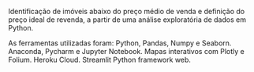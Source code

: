 Identificação de imóveis abaixo do preço médio de venda e definição do preço ideal de revenda, a partir de uma análise exploratória de dados em Python.

As ferramentas utilizadas foram:
Python, Pandas, Numpy e Seaborn.
Anaconda, Pycharm e Jupyter Notebook.
Mapas interativos com Plotly e Folium.
Heroku Cloud.
Streamlit Python framework web.

